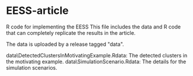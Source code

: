 # EESS-article
 R code for implementing the EESS
This file includes the data and R code that can completely replicate the results in the article.

The data is uploaded by a release tagged "data".

data\DetectedClustersInMotivatingExample.Rdata:  The detected clusters in the motivating example.
data\SimulationScenario.Rdata: The details for the simulation scenarios.
